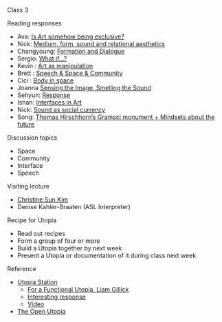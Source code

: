 Class 3

Reading responses 

- Ava: [Is Art somehow being exclusive?](http://www.imavahuang.com/?p=1166) 
- Nick: [Medium, form, sound and relational aesthetics](http://nickbratton.com/?p=1744)
- Changyoung: [Formation and Dialogue](http://www.changyeonlee.com/performing-participation/2015/9/27/formation-and-dialogue)
- Sergio: [What if...?](http://itp.smorad.com/2015/09/what-if/)
- Kevin : [Art as manipulation](http://www.itp.kevings.com/art-as-manipulation/)
- Brett : [Speech & Space & Community](http://www.brettstiller.com/itpblog/speech-space-community)
- Cici : [Body in space](http://blog.liuchangitp.com/body-in-space/)
- Joanna [Sensing the Image, Smelling the Sound](https://wp.nyu.edu/iamjoanna/2015/09/27/sensing-the-image-smelling-the-sound/)
- Sehyun: [Response](http://avatitp.tumblr.com/post/130024196517/performing-participation-3-response)
- Ishan: [Interfaces in Art](http://ishaanchaudhary.com/2015/09/28/interfaces-in-art/)
- Nick: [Sound as social currency](http://www.ndhubbard.com/itp/participation-response-2/)
- Song: [Thomas Hirschhorn’s Gramsci monument + Mindsets about the future](http://www.songhitp.com/?p=793)



Discussion topics

- Space
- Community
- Interface
- Speech 

Visiting lecture

- [Christine Sun Kim](http://christinesunkim.com/) 
- Denise Kahler-Braaten (ASL Interpreter)

Recipe for Utopia

- Read out recipes
- Form a group of four or more 
- Build a Utopia together by next week
- Present a Utopia or documentation of it during class next week 

Reference 

- [Utopia Station](http://www.e-flux.com/projects/utopia/)
	- [For a Functional Utopia, Liam Gillick ](http://www.liamgillick.info/home/texts/for-a-functional-utopia)
	- [Interesting response](http://part-archive.finitude.org/part12/articles/harren.html)
	- [Video](https://www.youtube.com/watch?v=Ww_RZ-PyYrc)
- [The Open Utopia](http://theopenutopia.org/)


